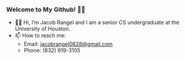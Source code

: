 ### Welcome to My Github! ✌🏽

- 👋🏽 Hi, I’m Jacob Rangel and I am a senior CS undergraduate at the University of Houston.
- 📫 How to reach me:
    - Email: jacobrangel0628@gmail.com
    - Phone: (832) 919-3105
<!--
**JacobUH/JacobUH** is a ✨ _special_ ✨ repository because its `README.md` (this file) appears on your GitHub profile.

Here are some ideas to get you started:

- 🔭 I’m currently working on ...
- 🌱 I’m currently learning ...
- 👯 I’m looking to collaborate on ...
- 🤔 I’m looking for help with ...
- 💬 Ask me about ...
- 📫 How to reach me: ...
- 😄 Pronouns: ...
- ⚡ Fun fact: ...
-->
